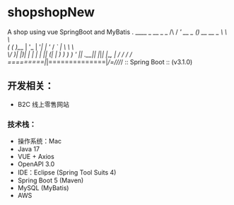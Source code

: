 # shopshopNew
A shop using vue SpringBoot and MyBatis
  .   ____          _            __ _ _
 /\\ / ___'_ __ _ _(_)_ __  __ _ \ \ \ \
( ( )\___ | '_ | '_| | '_ \/ _` | \ \ \ \
 \\/  ___)| |_)| | | | | || (_| |  ) ) ) )
  '  |____| .__|_| |_|_| |_\__, | / / / /
 =========|_|==============|___/=/_/_/_/
 :: Spring Boot ::                (v3.1.0)
 
 ## 开发相关：

- B2C 线上零售网站

### 技术栈：

- 操作系统：Mac
- Java 17
- VUE + Axios
- OpenAPI 3.0
- IDE：Eclipse (Spring Tool Suits 4)
- Spring Boot 5 (Maven)
- MySQL (MyBatis)
- AWS

